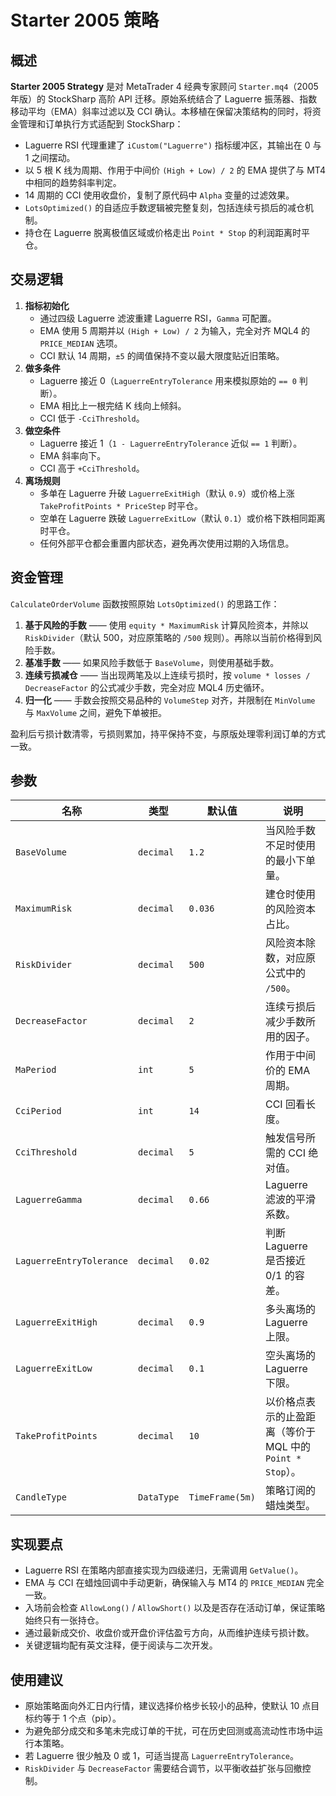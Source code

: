 # Starter 2005 策略

## 概述
**Starter 2005 Strategy** 是对 MetaTrader 4 经典专家顾问 `Starter.mq4`（2005 年版）的 StockSharp 高阶 API 迁移。原始系统结合了 Laguerre 振荡器、指数移动平均（EMA）斜率过滤以及 CCI 确认。本移植在保留决策结构的同时，将资金管理和订单执行方式适配到 StockSharp：

- Laguerre RSI 代理重建了 `iCustom("Laguerre")` 指标缓冲区，其输出在 0 与 1 之间摆动。
- 以 5 根 K 线为周期、作用于中间价 `(High + Low) / 2` 的 EMA 提供了与 MT4 中相同的趋势斜率判定。
- 14 周期的 CCI 使用收盘价，复制了原代码中 `Alpha` 变量的过滤效果。
- `LotsOptimized()` 的自适应手数逻辑被完整复刻，包括连续亏损后的减仓机制。
- 持仓在 Laguerre 脱离极值区域或价格走出 `Point * Stop` 的利润距离时平仓。

## 交易逻辑
1. **指标初始化**
   - 通过四级 Laguerre 滤波重建 Laguerre RSI，`Gamma` 可配置。
   - EMA 使用 5 周期并以 `(High + Low) / 2` 为输入，完全对齐 MQL4 的 `PRICE_MEDIAN` 选项。
   - CCI 默认 14 周期，`±5` 的阈值保持不变以最大限度贴近旧策略。
2. **做多条件**
   - Laguerre 接近 0（`LaguerreEntryTolerance` 用来模拟原始的 `== 0` 判断）。
   - EMA 相比上一根完结 K 线向上倾斜。
   - CCI 低于 `-CciThreshold`。
3. **做空条件**
   - Laguerre 接近 1（`1 - LaguerreEntryTolerance` 近似 `== 1` 判断）。
   - EMA 斜率向下。
   - CCI 高于 `+CciThreshold`。
4. **离场规则**
   - 多单在 Laguerre 升破 `LaguerreExitHigh`（默认 `0.9`）或价格上涨 `TakeProfitPoints * PriceStep` 时平仓。
   - 空单在 Laguerre 跌破 `LaguerreExitLow`（默认 `0.1`）或价格下跌相同距离时平仓。
   - 任何外部平仓都会重置内部状态，避免再次使用过期的入场信息。

## 资金管理
`CalculateOrderVolume` 函数按照原始 `LotsOptimized()` 的思路工作：

1. **基于风险的手数** —— 使用 `equity * MaximumRisk` 计算风险资本，并除以 `RiskDivider`（默认 500，对应原策略的 `/500` 规则）。再除以当前价格得到风险手数。
2. **基准手数** —— 如果风险手数低于 `BaseVolume`，则使用基础手数。
3. **连续亏损减仓** —— 当出现两笔及以上连续亏损时，按 `volume * losses / DecreaseFactor` 的公式减少手数，完全对应 MQL4 历史循环。
4. **归一化** —— 手数会按照交易品种的 `VolumeStep` 对齐，并限制在 `MinVolume` 与 `MaxVolume` 之间，避免下单被拒。

盈利后亏损计数清零，亏损则累加，持平保持不变，与原版处理零利润订单的方式一致。

## 参数
| 名称 | 类型 | 默认值 | 说明 |
| --- | --- | --- | --- |
| `BaseVolume` | `decimal` | `1.2` | 当风险手数不足时使用的最小下单量。 |
| `MaximumRisk` | `decimal` | `0.036` | 建仓时使用的风险资本占比。 |
| `RiskDivider` | `decimal` | `500` | 风险资本除数，对应原公式中的 `/500`。 |
| `DecreaseFactor` | `decimal` | `2` | 连续亏损后减少手数所用的因子。 |
| `MaPeriod` | `int` | `5` | 作用于中间价的 EMA 周期。 |
| `CciPeriod` | `int` | `14` | CCI 回看长度。 |
| `CciThreshold` | `decimal` | `5` | 触发信号所需的 CCI 绝对值。 |
| `LaguerreGamma` | `decimal` | `0.66` | Laguerre 滤波的平滑系数。 |
| `LaguerreEntryTolerance` | `decimal` | `0.02` | 判断 Laguerre 是否接近 0/1 的容差。 |
| `LaguerreExitHigh` | `decimal` | `0.9` | 多头离场的 Laguerre 上限。 |
| `LaguerreExitLow` | `decimal` | `0.1` | 空头离场的 Laguerre 下限。 |
| `TakeProfitPoints` | `decimal` | `10` | 以价格点表示的止盈距离（等价于 MQL 中的 `Point * Stop`）。 |
| `CandleType` | `DataType` | `TimeFrame(5m)` | 策略订阅的蜡烛类型。 |

## 实现要点
- Laguerre RSI 在策略内部直接实现为四级递归，无需调用 `GetValue()`。
- EMA 与 CCI 在蜡烛回调中手动更新，确保输入与 MT4 的 `PRICE_MEDIAN` 完全一致。
- 入场前会检查 `AllowLong()` / `AllowShort()` 以及是否存在活动订单，保证策略始终只有一张持仓。
- 通过最新成交价、收盘价或开盘价评估盈亏方向，从而维护连续亏损计数。
- 关键逻辑均配有英文注释，便于阅读与二次开发。

## 使用建议
- 原始策略面向外汇日内行情，建议选择价格步长较小的品种，使默认 10 点目标约等于 1 个点（pip）。
- 为避免部分成交和多笔未完成订单的干扰，可在历史回测或高流动性市场中运行本策略。
- 若 Laguerre 很少触及 0 或 1，可适当提高 `LaguerreEntryTolerance`。
- `RiskDivider` 与 `DecreaseFactor` 需要结合调节，以平衡收益扩张与回撤控制。
